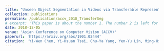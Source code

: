 ```yaml
---
title: "Unseen Object Segmentation in Videos via Transferable Representations"
collection: publications
permalink: /publication/accv_2018_TransferSeg
# excerpt: 'This paper is about the number 1. The number 2 is left for future work.'
date: 2018-12-05
venue: 'Asian Conference on Computer Vision (ACCV)'
paperurl: 'https://arxiv.org/abs/1901.02444'
citation: 'Yi-Wen Chen, Yi-Hsuan Tsai, Chu-Ya Yang, Yen-Yu Lin, Ming-Hsuan Yang, "Unseen Object Segmentation in Videos via Transferable Representations", Asian Conference on Computer Vision (ACCV), 2018. (Oral).'
---
```

